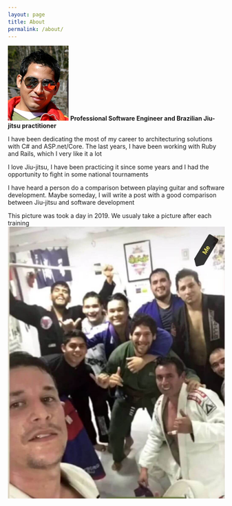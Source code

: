 ```yaml
---
layout: page
title: About
permalink: /about/
---
```


![my alternate text](/static/img/ct.jpg) **Professional Software Engineer and Brazilian Jiu-jitsu practitioner**

I have been dedicating the most of my career to architecturing solutions with C# and ASP.net/Core. The last years, I have been working with Ruby and Rails, which I very like it a lot

I love Jiu-jitsu, I have been practicing it since some years and I had the opportunity to fight in some national tournaments
 
I have heard a person do a comparison between playing guitar and software development. Maybe someday, I will write a post with a good comparison between Jiu-jitsu and software development

This picture was took a day in 2019. We usualy take a picture after each training
![my alternate text](/static/img/jiu-jitsu.jpg)

